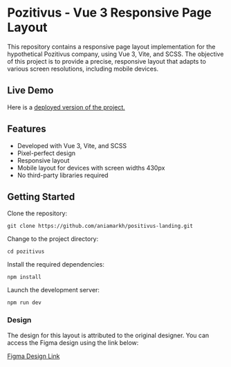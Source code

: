 # Pozitivus - Vue 3 Responsive Page Layout
This repository contains a responsive page layout implementation for the hypothetical Pozitivus company, using Vue 3, Vite, and SCSS. The objective of this project is to provide a precise, responsive layout that adapts to various screen resolutions, including mobile devices.
## Live Demo
Here is a [deployed version of the project.](https://positivus-landing-aniamarkkh.vercel.app/)

## Features
- Developed with Vue 3, Vite, and SCSS
- Pixel-perfect design
- Responsive layout
- Mobile layout for devices with screen widths 430px
- No third-party libraries required

## Getting Started
Clone the repository:

`git clone https://github.com/aniamarkh/positivus-landing.git`

Change to the project directory:

`cd pozitivus`

Install the required dependencies:

`npm install`

Launch the development server:

`npm run dev`

### Design
The design for this layout is attributed to the original designer. You can access the Figma design using the link below:

[Figma Design Link](https://www.figma.com/community/file/1230604708032389430)



